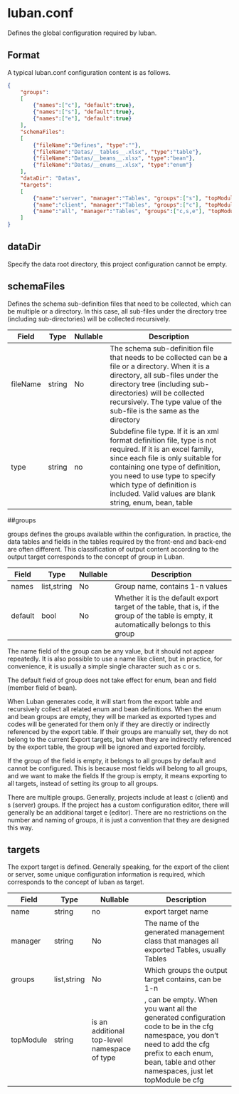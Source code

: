 # luban.conf

Defines the global configuration required by luban.

## Format

A typical luban.conf configuration content is as follows.

```json
{
	"groups":
	[
		{"names":["c"], "default":true},
		{"names":["s"], "default":true},
		{"names":["e"], "default":true}
	],
	"schemaFiles":
	[
		{"fileName":"Defines", "type":""},
		{"fileName":"Datas/__tables__.xlsx", "type":"table"},
		{"fileName":"Datas/__beans__.xlsx", "type":"bean"},
		{"fileName":"Datas/__enums__.xlsx", "type":"enum"}
	],
	"dataDir": "Datas",
	"targets":
	[
		{"name":"server", "manager":"Tables", "groups":["s"], "topModule":"cfg"},
		{"name":"client", "manager":"Tables", "groups":["c"], "topModule":"cfg"},
		{"name":"all", "manager":"Tables", "groups":["c,s,e"], "topModule":"cfg"}
	]
}

```

## dataDir

Specify the data root directory, this project configuration cannot be empty.

## schemaFiles

Defines the schema sub-definition files that need to be collected, which can be multiple or a directory. In this case, all sub-files under the directory tree (including sub-directories) will be collected recursively.

|Field|Type|Nullable|Description|
|-|-|-|-|
|fileName|string|No|The schema sub-definition file that needs to be collected can be a file or a directory. When it is a directory, all sub-files under the directory tree (including sub-directories) will be collected recursively. The type value of the sub-file is the same as the directory|
|type|string|no|Subdefine file type. If it is an xml format definition file, type is not required. If it is an excel family, since each file is only suitable for containing one type of definition, you need to use type to specify which type of definition is included. Valid values are blank string, enum, bean, table |

##groups

groups defines the groups available within the configuration. In practice, the data tables and fields in the tables required by the front-end and back-end are often different. This classification of output content according to the output target corresponds to the concept of group in Luban.

|Field|Type|Nullable|Description|
|-|-|-|-|
|names|list,string|No|Group name, contains 1-n values|
|default|bool|No|Whether it is the default export target of the table, that is, if the group of the table is empty, it automatically belongs to this group|

The name field of the group can be any value, but it should not appear repeatedly. It is also possible to use a name like client, but in practice, for convenience, it is usually a simple single character such as c or s.

The default field of group does not take effect for enum, bean and field (member field of bean).

When Luban generates code, it will start from the export table and recursively collect all related enum and bean definitions.
When the enum and bean groups are empty, they will be marked as exported types and codes will be generated for them only if they are directly or indirectly referenced by the export table. If their groups are manually set, they do not belong to the current
Export targets, but when they are indirectly referenced by the export table, the group will be ignored and exported forcibly.

If the group of the field is empty, it belongs to all groups by default and cannot be configured. This is because most fields will belong to all groups, and we want to make the fields
If the group is empty, it means exporting to all targets, instead of setting its group to all groups.

There are multiple groups. Generally, projects include at least c (client) and s (server) groups. If the project has a custom configuration editor, there will generally be an additional target e (editor).
There are no restrictions on the number and naming of groups, it is just a convention that they are designed this way.

## targets

The export target is defined. Generally speaking, for the export of the client or server, some unique configuration information is required, which corresponds to the concept of luban as target.

|Field|Type|Nullable|Description|
|-|-|-|-|
|name|string|no|export target name|
|manager|string|No|The name of the generated management class that manages all exported Tables, usually Tables|
|groups|list,string|No|Which groups the output target contains, can be 1-n|
|topModule|string| is an additional top-level namespace of type |, can be empty. When you want all the generated configuration code to be in the cfg namespace, you don’t need to add the cfg prefix to each enum, bean, table and other namespaces, just let topModule be cfg|
